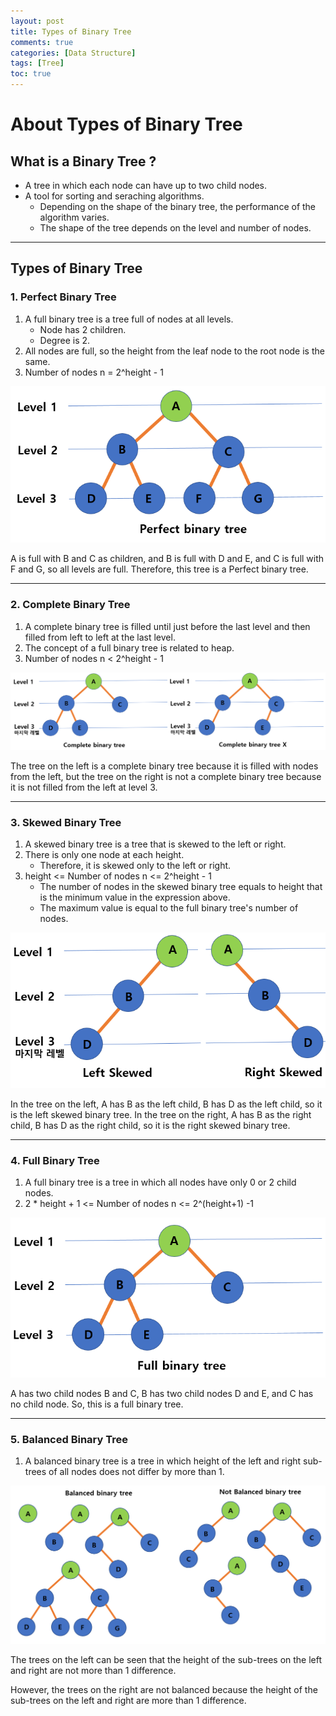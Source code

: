 ```yaml
---
layout: post
title: Types of Binary Tree
comments: true
categories: [Data Structure]
tags: [Tree]
toc: true
---
```


# About Types of Binary Tree

## What is a Binary Tree ?

- A tree in which each node can have up to two child nodes.
- A tool for sorting and seraching algorithms.
  - Depending on the shape of the binary tree, the performance of the algorithm varies.
  - The shape of the tree depends on the level and number of nodes.

---

## Types of Binary Tree

### 1. Perfect Binary Tree

1. A full binary tree is a tree full of nodes at all levels.
   - Node has 2 children.
   - Degree is 2.
2. All nodes are full, so the height from the leaf node to the root node is the same.
3. Number of nodes n = 2^height - 1

![CQ2](/public/images/2tree1-mod.PNG)

A is full with B and C as children, and B is full with D and E, and C is full with F and G, so all levels are full.
Therefore, this tree is a Perfect binary tree.

---

### 2. Complete Binary Tree

1. A complete binary tree is filled until just before the last level and then filled from left to left at the last level.
2. The concept of a full binary tree is related to heap.
3. Number of nodes n < 2^height - 1

![CQ2](/public/images/2tree2.PNG)

The tree on the left is a complete binary tree because it is filled with nodes from the left, but the tree on the right is not a complete binary tree because it is not filled from the left at level 3.

---

### 3. Skewed Binary Tree

1. A skewed binary tree is a tree that is skewed to the left or right.
2. There is only one node at each height.
   - Therefore, it is skewed only to the left or right.
3. height <= Number of nodes n <= 2^height - 1
   - The number of nodes in the skewed binary tree equals to height that is the minimum value in the expression above.
   - The maximum value is equal to the full binary tree's number of nodes.

![CQ2](/public/images/2tree3.PNG)

In the tree on the left, A has B as the left child, B has D as the left child, so it is the left skewed binary tree.
In the tree on the right, A has B as the right child, B has D as the right child, so it is the right skewed binary tree.

---

### 4. Full Binary Tree

1. A full binary tree is a tree in which all nodes have only 0 or 2 child nodes.
2. 2 \* height + 1 <= Number of nodes n <= 2^(height+1) -1

![CQ2](/public/images/2tree4.PNG)

A has two child nodes B and C, B has two child nodes D and E, and C has no child node. So, this is a full binary tree.

---

### 5. Balanced Binary Tree

1. A balanced binary tree is a tree in which height of the left and right sub-trees of all nodes does not differ by more than 1.

![CQ2](/public/images/2tree7.PNG)

The trees on the left can be seen that the height of the sub-trees on the left and right are not more than 1 difference.

However, the trees on the right are not balanced because the height of the sub-trees on the left and right are more than 1 difference.
